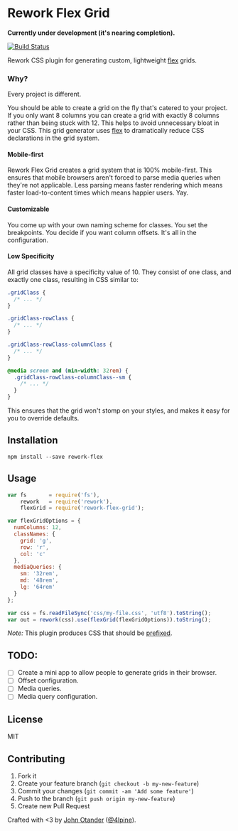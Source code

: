 # Rework Flex Grid

__Currently under development (it's nearing completion).__

[![Build Status](https://travis-ci.org/johnotander/rework-flex-grid.svg?branch=master)](https://travis-ci.org/johnotander/rework-flex-grid)

Rework CSS plugin for generating custom, lightweight [flex](http://caniuse.com/#search=flex) grids.

### Why?

Every project is different.

You should be able to create a grid on the fly that's catered to your project. If you only want 8
columns you can create a grid with exactly 8 columns rather than being stuck with 12. This helps to avoid
unnecessary bloat in your CSS. This grid generator uses [flex](http://caniuse.com/#search=flex) to
dramatically reduce CSS declarations in the grid system.

#### Mobile-first

Rework Flex Grid creates a grid system that is 100% mobile-first. This ensures that mobile browsers
aren't forced to parse media queries when they're not applicable. Less parsing means faster rendering
which means faster load-to-content times which means happier users. Yay.

#### Customizable

You come up with your own naming scheme for classes. You set the breakpoints. You decide if you want column
offsets. It's all in the configuration.

#### Low Specificity

All grid classes have a specificity value of 10. They consist of one class, and exactly one class,
resulting in CSS similar to:

```css
.gridClass {
  /* ... */
}

.gridClass-rowClass {
  /* ... */
}

.gridClass-rowClass-columnClass {
  /* ... */
}

@media screen and (min-width: 32rem) {
  .gridClass-rowClass-columnClass--sm {
    /* ... */
  }
}
```

This ensures that the grid won't stomp on your styles, and makes it easy for you to override defaults.

## Installation

```
npm install --save rework-flex
```

## Usage

```javascript
var fs       = require('fs'),
    rework   = require('rework'),
    flexGrid = require('rework-flex-grid');

var flexGridOptions = {
  numColumns: 12,
  classNames: {
    grid: 'g',
    row: 'r',
    col: 'c'
  },
  mediaQueries: {
    sm: '32rem',
    md: '48rem',
    lg: '64rem'
  }
};

var css = fs.readFileSync('css/my-file.css', 'utf8').toString();
var out = rework(css).use(flexGrid(flexGridOptions)).toString();
```

_Note:_ This plugin produces CSS that should be [prefixed](https://github.com/postcss/autoprefixer).

## TODO:

- [ ] Create a mini app to allow people to generate grids in their browser.
- [ ] Offset configuration.
- [ ] Media queries.
- [ ] Media query configuration.

## License

MIT

## Contributing

1. Fork it
2. Create your feature branch (`git checkout -b my-new-feature`)
3. Commit your changes (`git commit -am 'Add some feature'`)
4. Push to the branch (`git push origin my-new-feature`)
5. Create new Pull Request

Crafted with <3 by [John Otander](http://johnotander.com) ([@4lpine](https://twitter.com/4lpine)).

